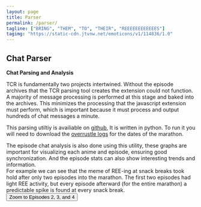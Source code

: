 ```yaml
---
layout: page
title: Parser
permalink: /parser/
tagline: ["BRING", "THEM", "TO", "THEIR", "REEEEEEEEEEEES"]
tagimg: "https://static-cdn.jtvnw.net/emoticons/v1/114836/1.0"
---
```



<h2>Chat Parser</h2>
<!--<p>A python tool</p>-->

<div class="manual-post">
 <div class="manual manual-title">
 <strong>Chat Parsing and Analysis</strong>
 </div>
 <p>  
  <div class="manual-content">
    TCR is fundamentally two projects intertwined. Without the episode archives that the TCR parsing tool creates the extension could not function.
    A majority of message processing is performed at this stage and baked into the archives. This minimizes the processing that the javascript extension must perform, which is important 
    because it must process and output hundreds of chat messages a minute.
    
    
  </div>
 </p>
 
 <p>  
  <div class="manual-content">
    This parsing utiltiy is availiable on <a href="https://github.com/ahabyss/TCRParser">github</a>, It is written in 
    python. To run it you will need to download the <a href="overrustlelogs.net">overrustle logs</a> for the dates of the marathon.
    
  </div>
 </p>
 
 
 <p>  
  <div class="manual-content">
    The episode chat analysis is also done using this utility, these graphs are important for 
    visualizing each anime and episode, ensuring good synchronization. And the episode stats can also show interesting trends and information.
    <br>For example we can see that the meme of REE-ing at snack breaks took hold after only two episodes into the marathon.
    The first two episodes had light REE activity, but every episode afterward (for the entire marathon)
    a predictable spike is found at every snack break.
    <button class="plotlyButton" onclick="javascript:zoomClick()">Zoom to Episodes 2, 3, and 4</button>
    <div id="plotlyMobExample" class="tcrPlotlyPlot"></div>
    <script>
    mobplotly = function() {
        var oReq = new XMLHttpRequest();
        oReq.onload = reqListener;
        oReq.open("get", '../assets/mob1aplot.json', true);
        oReq.send();

        var tcrDataRaw = [];
        var tcrDataRDP = [];
        var tcrDataRDPx = [];
        var tcrDataRDPy = [];
        var plotIndex = ['all', 'ree', 'lul', 'bib', 'pog'];
        var colorIndex = ['#d62728', '#1f77b4', '#2ca02c', '#e377c2', '#8c564b'];
        var legIndex = ['All', 'Ree', 'LUL', 'BibleThump', 'PogChamp'];
        
        function reqListener(e) {
            var treeData = JSON.parse(this.responseText);
            
            for (var i = 0; i < plotIndex.length; i++) {
                var tcrDataRawTemp = [];
                for (var j = 0; j < treeData[0][plotIndex[i]][0].length; j++)
                    tcrDataRawTemp.push([j, treeData[0][plotIndex[i]][0][j]]);
                    
                tcrDataRaw.push(tcrDataRawTemp);
            }
            
            var traces = [];
            var data = [];
            
            for (var i = 0; i < plotIndex.length; i++) {
                //tcrDataRDP.push(RDPsd(tcrDataRaw[i], 0.05));
                tcrDataRDP = tcrDataRaw;
                tcrDataRDPx.push(tcrDataRDP[i].map(function(value, index) {return value[0];}));
                tcrDataRDPy.push(tcrDataRDP[i].map(function(value, index) {return value[1];}));
                
                traces.push({
                    x: tcrDataRDPx[i], 
                    y: tcrDataRDPy[i], 
                    name: legIndex[i],
                    mode: 'lines',
                    type: 'scatter',
                    line: {
                        width: 1.5,
                        simplify: false,
                        color: colorIndex[i]
                    }
                });
                
                data.push(traces[i]);
            }
            
            var tcrEpShapes = [];
            for (var i = 0; i < treeData[1].length; i++) {
                for (var j = 0; j < treeData[1][i].length; j++) {
                    var color;
                    var op;
                    if (treeData[1][i][j][1] == 0) {
                        color = 'rgb(128, 128, 128)';
                        op = 0.1
                    } else {
                        color = 'rgb(200, 200, 0)';
                        op = 0.2
                    }
                    
                    tcrEpShapes.push({
                        type: 'rect',
                        xref: 'x',
                        yref: 'y',
                        x0: treeData[1][i][j][0][0],
                        y0: 0,
                        x1: treeData[1][i][j][0][0] + treeData[1][i][j][0][1],
                        y1: Math.max(...tcrDataRDPy[0]),
                        line: {
                            color: '#000',
                            width: 0
                        },
                        fillcolor: color,
                        opacity: op
                        
                    });
                }
                
                tcrEpShapes.push({
                    type: 'line',
                    x0: treeData[1][i][0][0][0],
                    y0: 0,
                    x1: treeData[1][i][0][0][0],
                    y1: Math.max(...tcrDataRDPy[0]),
                    line: {
                        color: 'rgb(0, 200, 0)',
                        width: 2
                    }
                });
                tcrEpShapes.push({
                    type: 'line',
                    x0: treeData[1][i][treeData[1][i].length - 1][0][0] + treeData[1][i][treeData[1][i].length - 1][0][1],
                    y0: 0,
                    x1: treeData[1][i][treeData[1][i].length - 1][0][0] + treeData[1][i][treeData[1][i].length - 1][0][1],
                    y1: Math.max(...tcrDataRDPy[0]),
                    line: {
                        color: 'rgb(200, 0, 0)',
                        width: 2
                    }
                });
            }
        
            var layout = {
                showlegend: true,
                legend: {
                    x: 0,
                    y: 1,
                    orientation: 'h',
                    traceorder: 'normal',
                    font: {
                        family: '"PT Sans", Helvetica, Arial, sans-serif',
                        color: '#808080'
                    },
                    bgcolor: 'rgba(128,128,128,0.1)',
                    borderwidth: 0
                },
                hovermode: false,
                title: '<b>Mob Psycho 100</b>',
                titlefont: {
                    family: '"PT Sans", Helvetica, Arial, sans-serif',
                    color: '#808080'
                },
                xaxis: {
                    title: 'Seconds',
                    //range: [0, 120],
                    //mirror: 'axis',
                    //showline: true,
                    showticklabels: true,
                    linecolor: '#808080',
                    autotick: true,
                    ticks: 'outside',
                    showticklabels: true,
                    tick0: 0,
                    dtick: 1,
                    tickwidth: 1,
                    tickfont: {
                        family: '"PT Sans", Helvetica, Arial, sans-serif',
                        color: '#808080'
                    },
                    titlefont: {
                        family: '"PT Sans", Helvetica, Arial, sans-serif',
                        color: '#808080'
                    }
                },
                autosize: false,
                width: 740,
                height: 350,
                margin: {
                    l: 50,
                    r: 10,
                    b: 40,
                    t: 40,
                    pad: 0
                },
                yaxis: {
                    title: 'Messages per second',
                    range: [0, Math.max(...tcrDataRDPy[0])],
                    
                    //showline: true,
                    //zeroline: true,
                    showticklabels: true,
                    linecolor: '#808080',
                    autotick: true,
                    ticks: 'outside',
                    showticklabels: true,
                    tick0: 0,
                    tickwidth: 1,
                    rangemode: 'tozero',
                    tickfont: {
                        family: '"PT Sans", Helvetica, Arial, sans-serif',
                        color: '#808080'
                    },
                    titlefont: {
                        family: '"PT Sans", Helvetica, Arial, sans-serif',
                        color: '#808080'
                    }
                },
                paper_bgcolor: 'rgba(0,0,0,0)',
                plot_bgcolor: 'rgba(0,0,0,0)',
                
                shapes: tcrEpShapes
            };
            
            zoomClick = function () {
                Plotly.animate('plotlyMobExample', {
                    data: [{
                    visible: true
                }, {
                    visible: true
                }, {
                    visible: 'legendonly'
                }, {
                    visible: 'legendonly'
                }, {
                    visible: 'legendonly'
                }],
                traces: [0, 1, 2, 3, 4]
                });
                zoom(1600, 6000, 0, Math.max(...tcrDataRDPy[0]));
            };
            
            Plotly.newPlot('plotlyMobExample', data, layout);
            
        }


    function zoom(x1, x2, y1, y2) {
        Plotly.animate('plotlyMobExample', {
            layout: {
                xaxis: {range: [x1, x2]},
                yaxis: {range: [y1, y2]}
            }
        }, {
            transition: {
                duration: 500,
                easing: 'cubic-in-out'
            }
        });
    }
    }
    mobplotly()

    </script>
    <div class="plotlyCap"><b>Toggle emote types by clicking them in the legend.</b> Draw a rectangle to zoom. Drag X axis to pan. Drag at axis edge to scale.
    <br>Vertical green and red bars indicate episode start and end times. Yellow background
    indicates a snack break, light gray background (the majority of the plot) indicates recorded chat areas. 
    Each episode consists of a chat-region, a break-region, and another chat-region.</div>
   
    <p></p>
    We can also see a cool anomaly during the end of Rokka and the Six Flowers 
    in which the number of PogChamps was completely out of proportion from normal. The reason for this? Targeted anti-spoiler 
    spam to prevent spoiling the ending of this mystery anime. For more than 5 minutes chat was dominated by these messages.
    
    <button class="plotlyButton" onclick="javascript:zoomRokkaClick()">Zoom to Ep11 End</button>
    <div id="plotlyRokkaExample" class="tcrPlotlyPlot"></div>
    <script>
    
        var oReq = new XMLHttpRequest();
        oReq.onload = reqListener;
        oReq.open("get", '../assets/rokka1aplot.json', true);
        oReq.send();

        var tcrDataRaw = [];
        var tcrDataRDP = [];
        var tcrDataRDPx = [];
        var tcrDataRDPy = [];
        var plotIndex = ['all', 'ree', 'lul', 'bib', 'pog'];
        var colorIndex = ['#d62728', '#1f77b4', '#2ca02c', '#e377c2', '#8c564b'];
        var legIndex = ['All', 'Ree', 'LUL', 'BibleThump', 'PogChamp'];
        
        function reqListener(e) {
            var treeData = JSON.parse(this.responseText);
            
            for (var i = 0; i < plotIndex.length; i++) {
                var tcrDataRawTemp = [];
                for (var j = 0; j < treeData[0][plotIndex[i]][0].length; j++)
                    tcrDataRawTemp.push([j, treeData[0][plotIndex[i]][0][j]]);
                    
                tcrDataRaw.push(tcrDataRawTemp);
            }
            
            var traces = [];
            var data = [];
            
            for (var i = 0; i < plotIndex.length; i++) {
                //tcrDataRDP.push(RDPsd(tcrDataRaw[i], 0.05));
                tcrDataRDP = tcrDataRaw;
                tcrDataRDPx.push(tcrDataRDP[i].map(function(value, index) {return value[0];}));
                tcrDataRDPy.push(tcrDataRDP[i].map(function(value, index) {return value[1];}));
                
                traces.push({
                    x: tcrDataRDPx[i], 
                    y: tcrDataRDPy[i], 
                    name: legIndex[i],
                    mode: 'lines',
                    type: 'scatter',
                    line: {
                        width: 1.5,
                        simplify: false,
                        color: colorIndex[i]
                    }
                });
                
                data.push(traces[i]);
            }
            
            var tcrEpShapes = [];
            for (var i = 0; i < treeData[1].length; i++) {
                for (var j = 0; j < treeData[1][i].length; j++) {
                    var color;
                    var op;
                    if (treeData[1][i][j][1] == 0) {
                        color = 'rgb(128, 128, 128)';
                        op = 0.1
                    } else {
                        color = 'rgb(200, 200, 0)';
                        op = 0.2
                    }
                    
                    tcrEpShapes.push({
                        type: 'rect',
                        xref: 'x',
                        yref: 'y',
                        x0: treeData[1][i][j][0][0],
                        y0: 0,
                        x1: treeData[1][i][j][0][0] + treeData[1][i][j][0][1],
                        y1: Math.max(...tcrDataRDPy[0]),
                        line: {
                            color: '#000',
                            width: 0
                        },
                        fillcolor: color,
                        opacity: op
                        
                    });
                }
                
                tcrEpShapes.push({
                    type: 'line',
                    x0: treeData[1][i][0][0][0],
                    y0: 0,
                    x1: treeData[1][i][0][0][0],
                    y1: Math.max(...tcrDataRDPy[0]),
                    line: {
                        color: 'rgb(0, 200, 0)',
                        width: 2
                    }
                });
                tcrEpShapes.push({
                    type: 'line',
                    x0: treeData[1][i][treeData[1][i].length - 1][0][0] + treeData[1][i][treeData[1][i].length - 1][0][1],
                    y0: 0,
                    x1: treeData[1][i][treeData[1][i].length - 1][0][0] + treeData[1][i][treeData[1][i].length - 1][0][1],
                    y1: Math.max(...tcrDataRDPy[0]),
                    line: {
                        color: 'rgb(200, 0, 0)',
                        width: 2
                    }
                });
            }
        
            var layout = {
                showlegend: true,
                legend: {
                    x: 0,
                    y: 1,
                    orientation: 'h',
                    traceorder: 'normal',
                    font: {
                        family: '"PT Sans", Helvetica, Arial, sans-serif',
                        color: '#808080'
                    },
                    bgcolor: 'rgba(128,128,128,0.1)',
                    borderwidth: 0
                },
                hovermode: false,
                title: '<b>Rokka-Braves</b>',
                titlefont: {
                    family: '"PT Sans", Helvetica, Arial, sans-serif',
                    color: '#808080'
                },
                xaxis: {
                    title: 'Seconds',
                    //range: [0, 120],
                    //mirror: 'axis',
                    //showline: true,
                    showticklabels: true,
                    linecolor: '#808080',
                    autotick: true,
                    ticks: 'outside',
                    showticklabels: true,
                    tick0: 0,
                    dtick: 1,
                    tickwidth: 1,
                    tickfont: {
                        family: '"PT Sans", Helvetica, Arial, sans-serif',
                        color: '#808080'
                    },
                    titlefont: {
                        family: '"PT Sans", Helvetica, Arial, sans-serif',
                        color: '#808080'
                    }
                },
                autosize: false,
                width: 740,
                height: 350,
                margin: {
                    l: 50,
                    r: 10,
                    b: 40,
                    t: 40,
                    pad: 0
                },
                yaxis: {
                    title: 'Messages per second',
                    range: [0, Math.max(...tcrDataRDPy[0])],
                    
                    //showline: true,
                    //zeroline: true,
                    showticklabels: true,
                    linecolor: '#808080',
                    autotick: true,
                    ticks: 'outside',
                    showticklabels: true,
                    tick0: 0,
                    tickwidth: 1,
                    rangemode: 'tozero',
                    tickfont: {
                        family: '"PT Sans", Helvetica, Arial, sans-serif',
                        color: '#808080'
                    },
                    titlefont: {
                        family: '"PT Sans", Helvetica, Arial, sans-serif',
                        color: '#808080'
                    }
                },
                paper_bgcolor: 'rgba(0,0,0,0)',
                plot_bgcolor: 'rgba(0,0,0,0)',
                
                shapes: tcrEpShapes
            };
            
            zoomRokkaClick = function () {
                Plotly.animate('plotlyRokkaExample', {
                    data: [{
                    visible: true
                }, {
                    visible: 'legendonly'
                }, {
                    visible: 'legendonly'
                }, {
                    visible: 'legendonly'
                }, {
                    visible: true
                }],
                traces: [0, 1, 2, 3, 4]
                });
                zoom(16428, 19190, 0, Math.max(...tcrDataRDPy[0]));
            };
            
            Plotly.newPlot('plotlyRokkaExample', data, layout);
            
        }


    function zoom(x1, x2, y1, y2) {
        Plotly.animate('plotlyRokkaExample', {
            layout: {
                xaxis: {range: [x1, x2]},
                yaxis: {range: [y1, y2]}
            }
        }, {
            transition: {
                duration: 500,
                easing: 'cubic-in-out'
            }
        });
    }

    </script>
  </div>
 </p>
 
 
</div>
